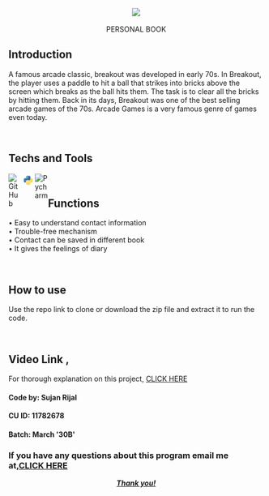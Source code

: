 <p align="center"><img src="https://cdn-icons-png.flaticon.com/512/1251/1251166.png" width="260"></p>

<p align="center">PERSONAL BOOK</p>


## Introduction

A famous arcade classic, breakout was developed in early 70s. In Breakout, the player uses a paddle to hit a ball that strikes into bricks above the screen which breaks as the ball hits them. The task is to clear all the bricks by hitting them. Back in its days, Breakout was one of the best selling arcade games of the 70s. Arcade Games is a very famous genre of games even today.

<br />

## Techs and Tools
<img align="left" alt="GitHub" width="26px" src="https://cdn-icons-png.flaticon.com/512/733/733553.png" />
<img align="left" alt="Python" width="26px" src="https://raw.githubusercontent.com/github/explore/80688e429a7d4ef2fca1e82350fe8e3517d3494d/topics/python/python.png" />
<img align="left" alt="Pycharm" width="26px" src="https://brandeps.com/logo-download/P/Pycharm-logo-vector-01.svg" />

<br />

## Functions
•	Easy to understand contact information <br />
•	Trouble-free mechanism <br />
•	Contact can be saved in different book <br />
•	It gives the feelings of diary <br />

<br />

## How to use
Use the repo link to clone or download the zip file and extract it to run the code.

<br />

## Video Link , 

For thorough explanation on this project, [CLICK HERE](https://youtu.be/Drn2kfzqGmo)

#### Code by: Sujan Rijal
#### CU ID: 11782678 
#### Batch: March '30B'
### If you have any questions about this program email me at,[CLICK HERE](sujanrijal0@gmail.com)

<p align="center"><b><u><i> Thank you! </i></u></b><p>

